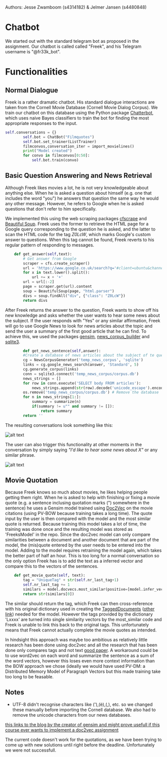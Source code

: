 Authors: Jesse Zwamboom (s4314182) & Jelmer Jansen (s4480848)

# Chatbot

We started out with the standard telegram bot as proposed in the assignment. Our chatbot is called called "Freek", and his Telegram username is "@fr33k_bot".

# Functionalities

## Normal Dialogue
Freek is a rather dramatic chatbot. His standard dialogue interactions are taken from the Cornell Movie Database (Cornell Movie Dialog Corpus). We train our chatbot on this database using the Python package [Chatterbot](https://pypi.python.org/pypi/ChatterBot/0.4.3), which uses naive Bayes classifiers to train the bot for finding the most appropriate responses to the input. 
```python
self.conversations = {}
        self.bot = ChatBot("Filmquotes")
        self.bot.set_trainer(ListTrainer)
        filmconvos,conversation_iter = import_movielines()
        print("Model created")
        for convo in filmconvos[0:50]:
            self.bot.train(convo)
```

## Basic Question Answering and News Retrieval
Although Freek likes movies a lot, he is not very knowledgeable about anything else. When he is asked a question about himself (e.g. one that includes the word "you") he answers that question the same way he would any other message. However, he refers to Google when he is asked questions that don't refer to him specifically. 

We implemented this using the web scraping packages [cfscrape](https://pypi.python.org/pypi/cfscrape/) and [Beautiful Soup](https://www.crummy.com/software/BeautifulSoup/bs4/doc/). Freek uses the former to retrieve the HTML page for a Google query corresponding to the question he is asked, and the latter to scan the HTML code for the tag _Z0LcW_, which marks Google's custom answer to questions. When this tag cannot be found, Freek reverts to his regular pattern of responding to messages. 
```python
    def get_answer(self,text):
        # Get answer from Google
        scraper = cfs.create_scraper()
        url = 'https://www.google.co.uk/search?q='#client=ubuntu&channel=fs&q='
        for x in text.lower().split():
            url += x + '+'
        url = url[:-2]
        page = scraper.get(url).content
        soup = BeautifulSoup(page, "html.parser")
        divs = soup.findAll("div", {"class": "Z0LcW"})
        return divs
```
After Freek returns the answer to the question, Freek wants to show off his new knowledge and asks whether the user wants to hear some news about the subject. If the user responds with "Yes" or any similar affirmation, Freek will go to use Google News to look for news articles about the topic and send the user a summary of the first good article that he can find. To achieve this, we used the packages [gensim](https://radimrehurek.com/gensim/), [news_corpus_builder](https://github.com/skillachie/news-corpus-builder) and [sqlite3](https://www.sqlite.org/). 
```python
        def get_news_sentence(self,answer):
        #Create a database of news articles about the subject of te question
        cg = NewsCorpusGenerator('temp_news_corpus', 'sqlite')
        links = cg.google_news_search(answer, 'Standard', 5)
        cg.generate_corpus(links)
        conn = sqlite3.connect('temp_news_corpus/corpus.db')
        news_strings = []
        for row in conn.execute('SELECT body FROM articles'):
            news_strings.append(str(row).decode('unicode_escape').encode('ascii','ignore'))
        os.remove('temp_news_corpus/corpus.db') # Remove the database
        for n in news_strings[1:]:
            summary = summarize(n)
            if(summary != u"" and summary != []):
                return summary
        return ''
```
The resulting conversations look something like this:

![alt text](https://i.imgur.com/KjfjwyW.png "Logo Title Text 1")

The user can also trigger this functionality at other moments in the conversation by simply saying _"I'd like to hear some news about X"_ or any similar phrase. 

![alt text](https://i.imgur.com/E7nhSlo.png "Logo Title Text 1")

## Movie Quotation
Because Freek knows so much about movies, he likes helping people getting them right. When he is asked to help with finishing or fixing a movie quote (e.g. a sentence inclusing quotation marks (") somewhere in the sentence) he uses a Gensim model trained using [Doc2Vec](https://radimrehurek.com/gensim/models/doc2vec.html) on the movie citations (using PV-BOW because training takes a long time). The quote input by the user is then compared with the model and the most similar quote is returned. Because training this model takes a lot of time, the training was done once and the resulting model was stored as 'FreeksModel' in the repo. Since the doc2vec model can only compare similarities between a document and another document that are part of the model, the (mis)quote entered by the user needs to be entered into the model. Adding to the model requires retraining the model again, which takes the better part of half an hour. This is too long for a normal conversation so the only option Freek has is to add the text as a inferred vector and compare this to the vectors of the sentences.
```python
    def get_movie_quote(self, text):
        tag = "UniqueTag" + str(self.nr_last_tag+1)
        self.nr_last_tag += 1
        similars = model.docvecs.most_similar(positive=[model.infer_vector(text)])
        return str(similars[0])
```
The similar should return the tag, which Freek can then cross-reference with his original dictionary used in creating the [TaggedDocuments](https://groups.google.com/forum/#!topic/gensim/V0l4Lukhor4) ([other link](https://radimrehurek.com/gensim/models/doc2vec.html)) needed for the model. However the tags provided by the dictionary 'Lxxxx' are turned into single similarity vectors by the most_similar code and Freek is unable to link this back to the original tags. This unfortunately means that Freek cannot actually complete the movie quotes as intended.

In hindsight this approach was maybe too ambitious as relatively little research has been done using doc2vec and all the research that has been done only compares tags and not text [good paper](https://cs.stanford.edu/~quocle/paragraph_vector.pdf). A workaround could be to use word2vec on each word and summarize the sentence as a sum of the word vectors, however this loses even more context information than the BOW approach we chose (ideally we would have used PV-DM: a Distributed Memory Model of Paragraph Vectors but this made training take too long to be feasable.

## Notes
* UTF-8 didn't recognise characters like ('),(è),(,), etc. so we changed these manually before importing the Cornell database. We also had to remove the unicode characters from our news databases.

[this links to the blog by the creator of gensim and might prove usefull if this course ever wants to implement a doc2vec assignment](https://rare-technologies.com/doc2vec-tutorial/)

The current code doesn't work for the quotations, as we have been trying to come up with new solutions until right before the deadline. Unfortunately we were not successfull.

